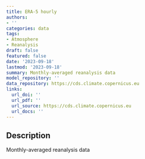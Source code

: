 ```yaml
---
title: ERA-5 hourly
authors:
- ''
categories: data
tags:
- Atmosphere
- Reanalysis
draft: false
featured: false
date: '2023-09-18'
lastmod: '2023-09-18'
summary: Monthly-averaged reanalysis data
model_repository: ''
data_repository: https://cds.climate.copernicus.eu
links:
  url_doi: ''
  url_pdf: ''
  url_source: https://cds.climate.copernicus.eu
  url_docs: ''
---
```


## Description

Monthly-averaged reanalysis data

